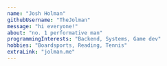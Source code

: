 ```yaml
---
name: "Josh Holman"
githubUsername: "TheJolman"
message: "hi everyone!"
about: "no. 1 performative man"
programmingInterests: "Backend, Systems, Game dev"
hobbies: "Boardsports, Reading, Tennis"
extraLink: "jolman.me"
---
```

